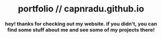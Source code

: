 <h1 align="center">portfolio // capnradu.github.io</h1>
<h3 align="center">hey! thanks for checking out my website. if you didn't, you can find some stuff about me and see some of my projects there!</h3>



<br>



